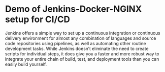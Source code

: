 # Demo of Jenkins-Docker-NGINX setup for CI/CD 


Jenkins offers a simple way to set up a continuous integration or continuous delivery environment for 
almost any combination of languages and source code repositories using pipelines, as well as automating 
other routine development tasks. While Jenkins doesn’t eliminate the need to create scripts for individual steps, 
it does give you a faster and more robust way to integrate your entire chain of build, test, and 
deployment tools than you can easily build yourself.
